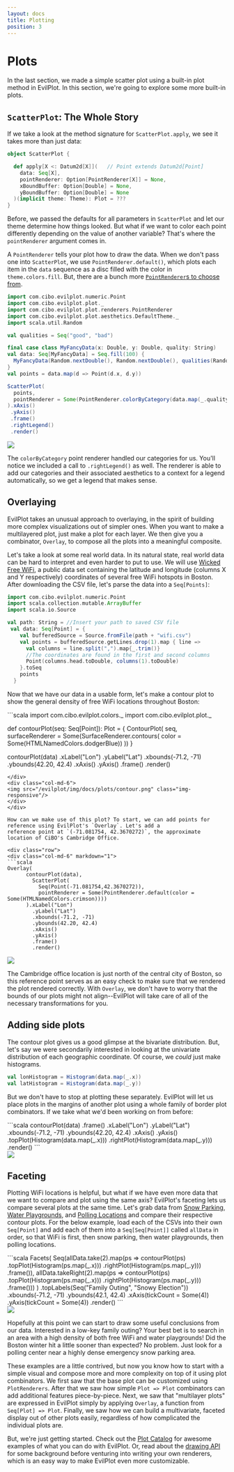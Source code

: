 ```yaml
---
layout: docs
title: Plotting
position: 3
---
```


# Plots

In the last section, we made a simple scatter plot using a built-in plot method in EvilPlot. In this section, we're
going to explore some more built-in plots.

## `ScatterPlot`: The Whole Story

If we take a look at the method signature for `ScatterPlot.apply`, we see it takes more than just data:
```scala
object ScatterPlot {

  def apply[X <: Datum2d[X]](   // Point extends Datum2d[Point]
    data: Seq[X],
    pointRenderer: Option[PointRenderer[X]] = None,
    xBoundBuffer: Option[Double] = None,
    yBoundBuffer: Option[Double] = None
  )(implicit theme: Theme): Plot = ???
}
```

Before, we passed the defaults for all parameters in `ScatterPlot` and let our theme determine how things looked.
But what if we want to color each point differently depending on the value of another variable? That's where the
`pointRenderer` argument comes in.

A `PointRenderer` tells your plot how to draw the data. When we don't pass one into `ScatterPlot`, we use
`PointRenderer.default()`, which plots each item in the `data` sequence as a disc filled with the color in
`theme.colors.fill`. But, there are a bunch more [`PointRenderer`s to choose from](/evilplot/scaladoc/jvm/com/cibo/evilplot/plot/renderers/PointRenderer$.html).

<div class="row">
<div class="col-md-6" markdown="1">

```scala
import com.cibo.evilplot.numeric.Point
import com.cibo.evilplot.plot._
import com.cibo.evilplot.plot.renderers.PointRenderer
import com.cibo.evilplot.plot.aesthetics.DefaultTheme._
import scala.util.Random

val qualities = Seq("good", "bad")

final case class MyFancyData(x: Double, y: Double, quality: String)
val data: Seq[MyFancyData] = Seq.fill(100) {
  MyFancyData(Random.nextDouble(), Random.nextDouble(), qualities(Random.nextInt(2)))
}
val points = data.map(d => Point(d.x, d.y))

ScatterPlot(
  points,
  pointRenderer = Some(PointRenderer.colorByCategory(data.map(_.quality)))
).xAxis()
 .yAxis()
 .frame()
 .rightLegend()
 .render()
```
</div>
<div class="col-md-6">
  <img src="/evilplot/img/docs/plots/pointrenderer.png" class="img-responsive"/>
</div>
</div>

The `colorByCategory` point renderer handled our categories for us. You'll notice we included a call to `.rightLegend()`
as well. The renderer is able to add our categories and their associated aesthetics to a context for a legend
automatically, so we get a legend that makes sense.

## Overlaying

EvilPlot takes an unusual approach to overlaying, in the spirit of building more complex visualizations out of simpler
ones. When you want to make a multilayered plot, just make a plot for each layer. We then give you a combinator,
`Overlay`, to compose all the plots into a meaningful composite.

Let's take a look at some real world data. In its natural state, real world data can be hard to interpret and even harder
to put to use. We will use <a href="https://data.boston.gov/dataset/wicked-free-wi-fi-locations">Wicked Free WiFi</a>, a
public data set containing the latitude and longitude (columns X and Y respectively) coordinates of several free WiFi
hotspots in Boston. After downloading the CSV file, let's parse the data into a `Seq[Points]`:

```scala
import com.cibo.evilplot.numeric.Point
import scala.collection.mutable.ArrayBuffer
import scala.io.Source

val path: String = //Insert your path to saved CSV file
 val data: Seq[Point] = {
    val bufferedSource = Source.fromFile(path + "wifi.csv")
    val points = bufferedSource.getLines.drop(1).map { line =>
      val columns = line.split(",").map{_.trim()}
      //The coordinates are found in the first and second columns
      Point(columns.head.toDouble, columns(1).toDouble)
    }.toSeq
    points
  }
```

Now that we have our data in a usable form, let's make a contour plot to show the general density of free WiFi locations
throughout Boston:

<div class="row">
<div class="col-md-6" markdown="1">
```scala
import com.cibo.evilplot.colors._
import com.cibo.evilplot.plot._

def contourPlot(seq: Seq[Point]): Plot = {
    ContourPlot(
      seq,
      surfaceRenderer = Some(SurfaceRenderer.contours(
        color = Some(HTMLNamedColors.dodgerBlue))
      ))
}

contourPlot(data)
    .xLabel("Lon")
    .yLabel("Lat")
    .xbounds(-71.2, -71)
    .ybounds(42.20, 42.4)
    .xAxis()
    .yAxis()
    .frame()
    .render()
```
</div>
<div class="col-md-6">
<img src="/evilplot/img/docs/plots/contour.png" class="img-responsive"/>
</div>
</div>

How can we make use of this plot? To start, we can add points for reference using EvilPlot's `Overlay`. Let's add a
reference point at `(-71.081754, 42.3670272)`, the approximate location of CiBO's Cambridge Office.

<div class="row">
<div class="col-md-6" markdown="1">
```scala
Overlay(
      contourPlot(data),
        ScatterPlot(
          Seq(Point(-71.081754,42.3670272)),
          pointRenderer = Some(PointRenderer.default(color = Some(HTMLNamedColors.crimson))))
      ).xLabel("Lon")
        .yLabel("Lat")
        .xbounds(-71.2, -71)
        .ybounds(42.20, 42.4)
        .xAxis()
        .yAxis()
        .frame()
        .render()
```
</div>
<div class="col-md-6">
<img src="/evilplot/img/docs/plots/withinitialpoint.png" class="img-responsive"/>
</div>
</div>

The Cambridge office location is just north of the central city of Boston, so this reference point serves as an easy
check to make sure that we rendered the plot rendered correctly. With `Overlay`, we don't have to worry that the bounds of
our plots might not align--EvilPlot will take care of all of the necessary transformations for you.

## Adding side plots

The contour plot gives us a good glimpse at the bivariate distribution. But, let's say we were secondarily interested in
looking at the univariate distribution of each geographic coordinate. Of course, we _could_ just make histograms.

```scala
val lonHistogram = Histogram(data.map(_.x))
val latHistogram = Histogram(data.map(_.y))
```

But we don't have to stop at plotting these separately. EvilPlot will let us place plots in the margins of another plot
using a whole family of border plot combinators. If we take what we'd been working on from before:

<div class="row">
<div class="col-md-6" markdown="1">
```scala
contourPlot(data)
        .frame()
        .xLabel("Lon")
        .yLabel("Lat")
        .xbounds(-71.2, -71)
        .ybounds(42.20, 42.4)
        .xAxis()
        .yAxis()
        .topPlot(Histogram(data.map(_.x)))
        .rightPlot(Histogram(data.map(_.y)))
        .render()
```
</div>
<div class="col-md-6">
  <img src="/evilplot/img/docs/plots/sideplots.png" class="img-responsive"/>
</div>
</div>

## Faceting

Plotting WiFi locations is helpful, but what if we have even more data that we want to compare and plot using the same
axis? EvilPlot's faceting lets us compare several plots at the same time. Let's grab data from
<a href="https://data.boston.gov/dataset/snow-emergency-parking">Snow Parking</a>,
<a href="https://data.boston.gov/dataset/tot-sprays">Water Playgrounds</a>,
and <a href="https://data.boston.gov/dataset/polling-locations-20171">Polling Locations</a> and compare their respective
contour plots. For the below example, load each of the CSVs into their
own `Seq[Point]` and add each of them into a `Seq[Seq[Point]]` called `allData` in order, so that WiFi is first, then
snow parking, then water playgrounds, then polling locations.


<div class="row">
<div class="col-md-6" markdown="1">
```scala
Facets(
    Seq(allData.take(2).map(ps =>
        contourPlot(ps)
          .topPlot(Histogram(ps.map(_.x)))
          .rightPlot(Histogram(ps.map(_.y)))
          .frame()),
      allData.takeRight(2).map(ps =>
        contourPlot(ps)
        .topPlot(Histogram(ps.map(_.x)))
        .rightPlot(Histogram(ps.map(_.y)))
        .frame()))
  )
    .topLabels(Seq("Family Outing", "Snowy Election"))
    .xbounds(-71.2, -71)
    .ybounds(42.1, 42.4)
    .xAxis(tickCount = Some(4))
    .yAxis(tickCount = Some(4))
    .render()
```
</div>
<div class="col-md-6">
  <img src="/evilplot/img/docs/plots/facetedcontours.png" class="img-responsive"/>
</div>
</div>

Hopefully at this point we can start to draw some useful conclusions from our data. Interested in a low-key family outing?
Your best bet is to search in an area with a high density of both free WiFi and water playgrounds! Did the Boston winter hit a
little sooner than expected? No problem. Just look for a polling center near a highly dense emergency snow parking area.

These examples are a little contrived, but now you know how to start with a simple visual and compose more and more complexity
on top of it using plot combinators. We first saw that the base plot can be customized using `PlotRenderers`. After that
we saw how simple `Plot => Plot` combinators can add additional features piece-by-piece. Next, we saw that
"multilayer plots" are expressed in EvilPlot simply by applying `Overlay`, a function from `Seq[Plot] => Plot`.
Finally, we saw how we can build a multivariate, faceted display out of other plots easily, regardless of how
complicated the individual plots are.

But, we're just getting started. Check out the [Plot Catalog](plot-catalog.html) for awesome examples of what you can do
with EvilPlot. Or, read about the [drawing API](drawing-api.html) for some background before venturing into writing your
own renderers, which is an easy way to make EvilPlot even more customizable.
